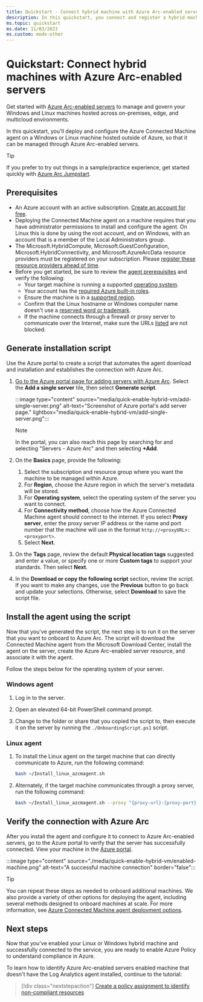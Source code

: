 ```yaml
---
title: Quickstart - Connect hybrid machine with Azure Arc-enabled servers
description: In this quickstart, you connect and register a hybrid machine with Azure Arc-enabled servers.
ms.topic: quickstart
ms.date: 11/03/2023
ms.custom: mode-other
---
```


# Quickstart: Connect hybrid machines with Azure Arc-enabled servers

Get started with [Azure Arc-enabled servers](../overview.md) to manage and govern your Windows and Linux machines hosted across on-premises, edge, and multicloud environments.

In this quickstart, you'll deploy and configure the Azure Connected Machine agent on a Windows or Linux machine hosted outside of Azure, so that it can be managed through Azure Arc-enabled servers.

> [!TIP]
> If you prefer to try out things in a sample/practice experience, get started quickly with [Azure Arc Jumpstart](https://azurearcjumpstart.io/azure_arc_jumpstart/azure_arc_servers/).

## Prerequisites

* An Azure account with an active subscription. [Create an account for free](https://azure.microsoft.com/free/?WT.mc_id=A261C142F).
* Deploying the Connected Machine agent on a machine requires that you have administrator permissions to install and configure the agent. On Linux this is done by using the root account, and on Windows, with an account that is a member of the Local Administrators group.
* The Microsoft.HybridCompute, Microsoft.GuestConfiguration, Microsoft.HybridConnectivity, and Microsoft.AzureArcData resource providers must be registered on your subscription. Please [register these resource providers ahead of time](../prerequisites.md#azure-resource-providers).
* Before you get started, be sure to review the [agent prerequisites](../prerequisites.md) and verify the following:
  * Your target machine is running a supported [operating system](../prerequisites.md#supported-operating-systems).
  * Your account has the [required Azure built-in roles](../prerequisites.md#required-permissions).
  * Ensure the machine is in a [supported region](../overview.md#supported-regions).
  * Confirm that the Linux hostname or Windows computer name doesn't use a [reserved word or trademark](../../../azure-resource-manager/templates/error-reserved-resource-name.md).
  * If the machine connects through a firewall or proxy server to communicate over the Internet, make sure the URLs [listed](../network-requirements.md#urls) are not blocked.

## Generate installation script

Use the Azure portal to create a script that automates the agent download and installation and establishes the connection with Azure Arc.

<!--1. Launch the Azure Arc service in the Azure portal by searching for and selecting **Servers - Azure Arc**.

   :::image type="content" source="media/quick-enable-hybrid-vm/search-machines.png" alt-text="Search for Azure Arc-enabled servers in the Azure portal.":::

1. On the **Servers - Azure Arc** page, select **Add** near the upper left.-->

1. [Go to the Azure portal page for adding servers with Azure Arc](https://portal.azure.com/#view/Microsoft_Azure_HybridCompute/HybridVmAddBlade). Select the **Add a single server** tile, then select **Generate script**.

    :::image type="content" source="media/quick-enable-hybrid-vm/add-single-server.png" alt-text="Screenshot of Azure portal's add server page." lightbox="media/quick-enable-hybrid-vm/add-single-server.png":::
    > [!NOTE]
    > In the portal, you can also reach this page by searching for and selecting "Servers - Azure Arc" and then selecting **+Add**.

1. On the **Basics** page, provide the following:

   1. Select the subscription and resource group where you want the machine to be managed within Azure.
   1. For **Region**, choose the Azure region in which the server's metadata will be stored.
   1. For **Operating system**, select the operating system of the server you want to connect.
   1. For **Connectivity method**, choose how the Azure Connected Machine agent should connect to the internet. If you select **Proxy server**, enter the proxy server IP address or the name and port number that the machine will use in the format `http://<proxyURL>:<proxyport>`.
   1. Select **Next**.

1. On the **Tags** page, review the default **Physical location tags** suggested and enter a value, or specify one or more **Custom tags** to support your standards. Then select **Next**.

1. In the **Download or copy the following script** section, review the script. If you want to make any changes, use the **Previous** button to go back and update your selections. Otherwise, select **Download** to save the script file.

## Install the agent using the script

Now that you've generated the script, the next step is to run it on the server that you want to onboard to Azure Arc. The script will download the Connected Machine agent from the Microsoft Download Center, install the agent on the server, create the Azure Arc-enabled server resource, and associate it with the agent.

Follow the steps below for the operating system of your server.

### Windows agent

1. Log in to the server.

1. Open an elevated 64-bit PowerShell command prompt.

1. Change to the folder or share that you copied the script to, then execute it on the server by running the `./OnboardingScript.ps1` script.

### Linux agent

1. To install the Linux agent on the target machine that can directly communicate to Azure, run the following command:

    ```bash
    bash ~/Install_linux_azcmagent.sh
    ```

1. Alternately, if the target machine communicates through a proxy server, run the following command:

    ```bash
    bash ~/Install_linux_azcmagent.sh --proxy "{proxy-url}:{proxy-port}"
    ```

## Verify the connection with Azure Arc

After you install the agent and configure it to connect to Azure Arc-enabled servers, go to the Azure portal to verify that the server has successfully connected. View your machine in the [Azure portal](https://aka.ms/hybridmachineportal).

:::image type="content" source="./media/quick-enable-hybrid-vm/enabled-machine.png" alt-text="A successful machine connection" border="false":::

> [!TIP]
> You can repeat these steps as needed to onboard additional machines. We also provide a variety of other options for deploying the agent, including several methods designed to onboard machines at scale. For more information, see [Azure Connected Machine agent deployment options](../deployment-options.md).

## Next steps

Now that you've enabled your Linux or Windows hybrid machine and successfully connected to the service, you are ready to enable Azure Policy to understand compliance in Azure.

To learn how to identify Azure Arc-enabled servers enabled machine that doesn't have the Log Analytics agent installed, continue to the tutorial:

> [!div class="nextstepaction"]
> [Create a policy assignment to identify non-compliant resources](tutorial-assign-policy-portal.md)

